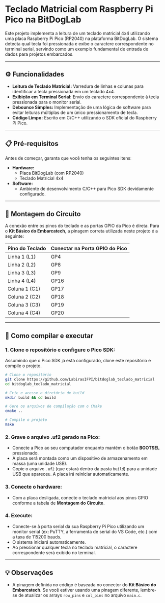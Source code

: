 # Teclado Matricial com Raspberry Pi Pico na BitDogLab

Este projeto implementa a leitura de um teclado matricial 4x4 utilizando uma placa Raspberry Pi Pico (RP2040) na plataforma BitDogLab. O sistema detecta qual tecla foi pressionada e exibe o caractere correspondente no terminal serial, servindo como um exemplo fundamental de entrada de dados para projetos embarcados.

---

## ⚙️ Funcionalidades

-   **Leitura de Teclado Matricial:** Varredura de linhas e colunas para identificar a tecla pressionada em um teclado 4x4.
-   **Exibição em Terminal Serial:** Envio do caractere correspondente à tecla pressionada para o monitor serial.
-   **Debounce Simples:** Implementação de uma lógica de software para evitar leituras múltiplas de um único pressionamento de tecla.
-   **Código Limpo:** Escrito em C/C++ utilizando o SDK oficial do Raspberry Pi Pico.

---

## 📋 Pré-requisitos

Antes de começar, garanta que você tenha os seguintes itens:

-   **Hardware:**
    -   Placa BitDogLab (com RP2040)
    -   Teclado Matricial 4x4
-   **Software:**
    -   Ambiente de desenvolvimento C/C++ para Pico SDK devidamente configurado.

---

## 🔌 Montagem do Circuito

A conexão entre os pinos do teclado e as portas GPIO da Pico é direta. Para o **Kit Básico do Embarcatech**, a pinagem correta utilizada neste projeto é a seguinte:

| Pino do Teclado | Conectar na Porta GPIO do Pico |
| :-------------- | :----------------------------- |
| Linha 1 (L1)    | GP4                            |
| Linha 2 (L2)    | GP8                            |
| Linha 3 (L3)    | GP9                            |
| Linha 4 (L4)    | GP16                           |
| Coluna 1 (C1)   | GP17                           |
| Coluna 2 (C2)   | GP18                           |
| Coluna 3 (C3)   | GP19                           |
| Coluna 4 (C4)   | GP20                           |

---

## 🚀 Como compilar e executar

### 1. Clone o repositório e configure o Pico SDK:

Assumindo que o Pico SDK já está configurado, clone este repositório e compile o projeto.

```bash
# Clone o repositório
git clone https://github.com/LabirasIFPI/bitdoglab_teclado_matricial
cd bitdoglab_teclado_matricial

# Crie e acesse o diretório de build
mkdir build && cd build

# Gere os arquivos de compilação com o CMake
cmake ..

# Compile o projeto
make
```

### 2. Grave o arquivo .uf2 gerado na Pico:

-   Conecte a Pico ao seu computador enquanto mantém o botão **BOOTSEL** pressionado.
-   A placa será montada como um dispositivo de armazenamento em massa (uma unidade USB).
-   Copie o arquivo `.uf2` (que estará dentro da pasta `build`) para a unidade USB que apareceu. A placa irá reiniciar automaticamente.

### 3. Conecte o hardware:

-   Com a placa desligada, conecte o teclado matricial aos pinos GPIO conforme a tabela de **Montagem do Circuito**.

### 4. Execute:

-   Conecte-se à porta serial da sua Raspberry Pi Pico utilizando um monitor serial (ex: PuTTY, a ferramenta de serial do VS Code, etc.) com a taxa de 115200 bauds.
-   O sistema iniciará automaticamente.
-   Ao pressionar qualquer tecla no teclado matricial, o caractere correspondente será exibido no terminal.

---

## 💡 Observações

-   A pinagem definida no código é baseada no conector do **Kit Básico do Embarcatech**. Se você estiver usando uma pinagem diferente, lembre-se de atualizar os arrays `row_pins` e `col_pins` no arquivo `main.c`.